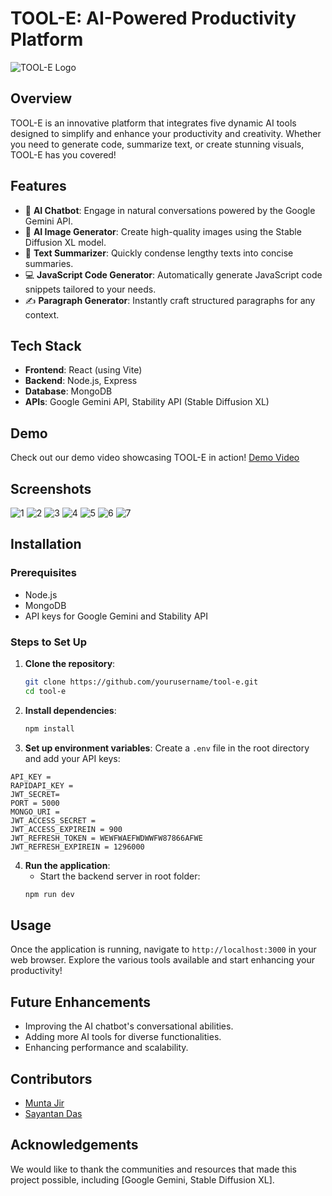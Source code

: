 # TOOL-E: AI-Powered Productivity Platform

![TOOL-E Logo](link-to-your-logo-image) <!-- Optional: Add a logo if you have one -->

## Overview
TOOL-E is an innovative platform that integrates five dynamic AI tools designed to simplify and enhance your productivity and creativity. Whether you need to generate code, summarize text, or create stunning visuals, TOOL-E has you covered!

## Features
- 💬 **AI Chatbot**: Engage in natural conversations powered by the Google Gemini API.
- 🎨 **AI Image Generator**: Create high-quality images using the Stable Diffusion XL model.
- 📝 **Text Summarizer**: Quickly condense lengthy texts into concise summaries.
- 💻 **JavaScript Code Generator**: Automatically generate JavaScript code snippets tailored to your needs.
- ✍️ **Paragraph Generator**: Instantly craft structured paragraphs for any context.

## Tech Stack
- **Frontend**: React (using Vite)
- **Backend**: Node.js, Express
- **Database**: MongoDB
- **APIs**: Google Gemini API, Stability API (Stable Diffusion XL)

## Demo
Check out our demo video showcasing TOOL-E in action! [Demo Video](https://www.youtube.com/watch?v=Awhn6qxecbg)

## Screenshots

![1](https://github.com/user-attachments/assets/cfa7bda6-3c04-491e-8403-3d4454a562e9)
![2](https://github.com/user-attachments/assets/1c0d7bae-8ddb-410b-9e9b-0ba6c3e08cc8)
![3](https://github.com/user-attachments/assets/7f8d9142-e4dd-4b3b-8b82-84a3611e1946)
![4](https://github.com/user-attachments/assets/73c2e152-d48d-4e0a-9e72-8ab1fa30ac04)
![5](https://github.com/user-attachments/assets/ebd1cf91-8518-4e77-8716-1faed160c3ee)
![6](https://github.com/user-attachments/assets/cc7fd9e6-e112-4fc9-a5c4-35161d73a7cc)
![7](https://github.com/user-attachments/assets/2e8febfe-ea66-4358-a86d-c2f60394b069)



## Installation
### Prerequisites
- Node.js
- MongoDB
- API keys for Google Gemini and Stability API

### Steps to Set Up
1. **Clone the repository**:
   ```bash
   git clone https://github.com/yourusername/tool-e.git
   cd tool-e
   ```

2. **Install dependencies**:
   ```bash
   npm install
   ```

3. **Set up environment variables**:
   Create a `.env` file in the root directory and add your API keys:
 ```
 API_KEY =
RAPIDAPI_KEY =
JWT_SECRET=
PORT = 5000
MONGO_URI =
JWT_ACCESS_SECRET =
JWT_ACCESS_EXPIREIN = 900 
JWT_REFRESH_TOKEN = WEWFWAEFWDWWFW87866AFWE
JWT_REFRESH_EXPIREIN = 1296000
```

4. **Run the application**:
   - Start the backend server in root folder:
   ```bash
   npm run dev
   ```

## Usage
Once the application is running, navigate to `http://localhost:3000` in your web browser. Explore the various tools available and start enhancing your productivity!

## Future Enhancements
- Improving the AI chatbot's conversational abilities.
- Adding more AI tools for diverse functionalities.
- Enhancing performance and scalability.

## Contributors
- [Munta Jir](https://github.com/Muntajir11)
- [Sayantan Das](https://github.com/321sayantan)


## Acknowledgements
We would like to thank the communities and resources that made this project possible, including [Google Gemini, Stable Diffusion XL].


